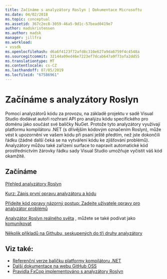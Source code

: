 ```yaml
---
title: Začínáme s analyzátory Roslyn | Dokumentace Microsoftu
ms.date: 04/02/2018
ms.topic: conceptual
ms.assetid: 367c2ec8-3059-46a5-9d1c-57bead0419e7
author: madskristensen
ms.author: madsk
manager: jillfra
ms.workload:
- vssdk
ms.openlocfilehash: d6a6f4123f72afd8c310e627a9da6759f4c4548a
ms.sourcegitcommit: 32144a09ed46e7223ef7dcab647a9f73afa2dd55
ms.translationtype: MT
ms.contentlocale: cs-CZ
ms.lasthandoff: 07/05/2019
ms.locfileid: "67586961"
---
```

# <a name="get-started-with-roslyn-analyzers"></a>Začínáme s analyzátory Roslyn

Pomocí analyzátorů kódu za provozu, na základě projektu v sadě Visual Studio dodávat autoři rozhraní API pro analýzu kódu specifického pro doménu jako součást své balíčky NuGet. Protože tyto analyzátory využívají platformu kompilátoru .NET (s dřívějším kódovým označením Roslyn), může vést k upozornění ve vašem kódu při psaní ještě předtím, než jste dokončili řádku (žádné další čeká se na vytváření kódu ke zjišťování problémů). Analyzátory můžou také zařízení surface to napravit automatické kód prostřednictvím žárovky řádku sady Visual Studio umožňuje vyčistit váš kód okamžitě.

## <a name="get-started"></a>Začínáme

[Přehled analyzátory Roslyn](../code-quality/roslyn-analyzers-overview.md)

[Kurz: Zápis první opravu analyzátoru a kódu](/dotnet/csharp/roslyn-sdk/tutorials/how-to-write-csharp-analyzer-code-fix)

[Přidejte kód opravy názorný postup: Zadejte uživatele opravy pro analyzátor problémů](https://msdn.microsoft.com/magazine/dn904670.aspx)

[Analyzátor Roslyn reálného světa](../extensibility/roslyn-analyzers-and-code-aware-library-for-immutablearrays.md) , můžete se také podívat jako [komunikovat](https://channel9.msdn.com/events/Build/2015/3-725)

[Několik příkladů na Githubu, seskupených do tři druhy analyzátory](https://github.com/dotnet/roslyn/blob/master/docs/analyzers/Analyzer%20Samples.md)

## <a name="see-also"></a>Viz také:

- [Referenční verze balíčku platformy kompilátoru .NET](roslyn-version-support.md)
- [Další dokumentace na webu GitHub OSS](https://github.com/dotnet/roslyn/tree/master/docs/analyzers)
- [Pravidla FxCop implementováno s analyzátory Roslyn](http://roslynanalyzersstatus.azurewebsites.net/)
